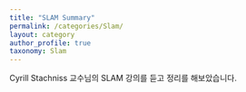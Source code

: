 ```yaml
---
title: "SLAM Summary"
permalink: /categories/Slam/
layout: category
author_profile: true
taxonomy: Slam
---
```


Cyrill Stachniss 교수님의 SLAM 강의를 듣고 정리를 해보았습니다.